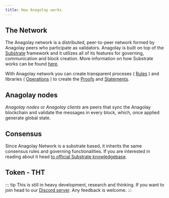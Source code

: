 ```yaml
---
title: How Anagolay works
---
```


## The Network

The Anagolay network is a distributed, peer-to-peer network formed by Anagolay peers who participate as validators. Anagolay is built on top of the [Substrate](https://substrate.dev) framework and it utilizes all of its features for governing, communication and block creation. More information on how Substrate works can be found [here](https://substrate.dev/docs/en/).

With Anagolay network you can create transparent proceses ( [Rules](./rule.md) ) and libraries ( [Operations](./operation.md) ) to create the [Proofs](./proof.md) and [Statements](./statement.md).

## Anagolay nodes

_Anagolay nodes_ or _Anagolay clients_ are peers that sync the Anagolay blockchain and validate the messages in every block, which, once applied generate global state.

## Consensus

Since Anagolay Network is a substrate based, it inherits the same consensus rules and governing functionalities. If you are interested in reading about it head [to official Substrate knowledgebase](https://substrate.dev/docs/en/knowledgebase/advanced/consensus).

## Token - THT

::: tip
This is still in heavy development, research and thinking. If you want to join head to our [Discord server](https://discord.com/invite/WHe4EuY). Any feedback is welcome.
:::
